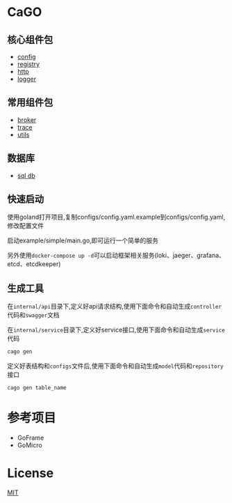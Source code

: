 # CaGO

## 核心组件包

- [config](./configs)
- [registry](./registry.go)
- [http](./server/http)
- [logger](./pkg/logger)

## 常用组件包

- [broker](./pkg/broker)
- [trace](./pkg/trace)
- [utils](./pkg/utils)

## 数据库

- [sql db](./database/db)

## 快速启动

使用goland打开项目,复制configs/config.yaml.example到configs/config.yaml,修改配置文件

启动example/simple/main.go,即可运行一个简单的服务

另外使用`docker-compose up -d`可以启动框架相关服务(loki、jaeger、grafana、etcd、etcdkeeper)

## 生成工具

在`internal/api`目录下,定义好api请求结构,使用下面命令和自动生成`controller`代码和`swagger`文档

在`internal/service`目录下,定义好service接口,使用下面命令和自动生成`service`代码

```bash
cago gen
```

定义好表结构和`configs`文件后,使用下面命令和自动生成`model`代码和`repository`接口

```bash
cago gen table_name
```

# 参考项目

- GoFrame
- GoMicro

# License

[MIT](LICENSE)
